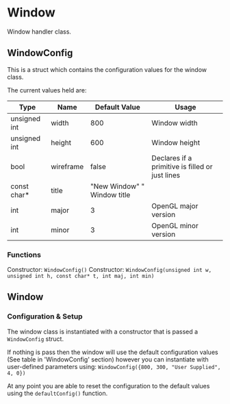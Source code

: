 # Window

Window handler class.

## WindowConfig

This is a struct which contains the configuration values for the window class.

The current values held are:

| Type         | Name      | Default Value               | Usage                                           |
| ------------ | --------- | --------------------------- | ----------------------------------------------- |
| unsigned int | width     | 800                         | Window width                                    |
| unsigned int | height    | 600                         | Window height                                   |
| bool         | wireframe | false                       | Declares if a primitive is filled or just lines |
| const char\* | title     | "New Window" " Window title |
| int          | major     | 3                           | OpenGL major version                            |
| int          | minor     | 3                           | OpenGL minor version                            |

### Functions

Constructor: `WindowConfig()`
Constructor: `WindowConfig(unsigned int w, unsigned int h, const char* t, int maj, int min)`

## Window

### Configuration & Setup

The window class is instantiated with a constructor that is passed a `WindowConfig` struct.

If nothing is pass then the window will use the default configuration values (See table in 'WindowConfig' section) however you can instantiate with user-defined parameters using: `WindowConfig({800, 300, "User Supplied", 4, 0})`

At any point you are able to reset the configuration to the default values using the `defaultConfig()` function.
